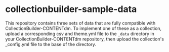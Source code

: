# collectionbuilder-sample-data

This repository contains three sets of data that are fully compatible with CollectionBuilder-CONTENTdm. To implement one of these as a collection, upload a corresponding csv and theme.yml file to the `_data` directory in your CollectionBuilder-CONTENTdm repository, then upload the collection's _config.yml file to the base of the directory.